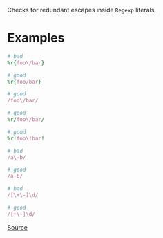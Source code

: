 
Checks for redundant escapes inside `Regexp` literals.

# Examples

```ruby
# bad
%r{foo\/bar}

# good
%r{foo/bar}

# good
/foo\/bar/

# good
%r/foo\/bar/

# good
%r!foo\!bar!

# bad
/a\-b/

# good
/a-b/

# bad
/[\+\-]\d/

# good
/[+\-]\d/
```

[Source](http://www.rubydoc.info/gems/rubocop/RuboCop/Cop/Style/RedundantRegexpEscape)